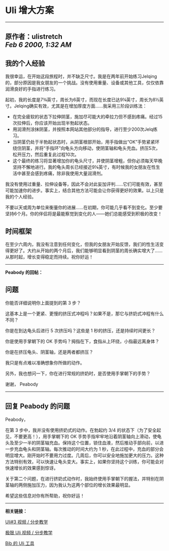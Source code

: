 # Uli 增大方案

---
原作者：**ulistretch**  
_Feb 6 2000, 1:32 AM_
---

## 我的个人经验
我很幸运，在开始这段旅程时，并不缺乏尺寸。我是在两年前开始练习Jelqing的，部分原因是我女朋友的一个挑战。没有使用重量、设备或其他工具，仅仅依靠润滑良好的手指进行练习。

起初，我的长度是7¾英寸，周长为6英寸，而现在长度已达9¼英寸，周长为8½英寸。Jelqing确实有效，尤其是在增加厚度方面……我采用三阶段训练法：

- 在完全疲软的状态下拉伸阴茎，施加尽可能大的牵拉力但不感到疼痛。经过15次拉伸后，你应该开始出现半勃起状态。
- 用润滑剂涂抹阴茎，并按照本网站其他部分的指导，进行至少200次Jelq练习。
- 当阴茎仍处于半勃起状态时，从阴茎根部开始，用手指做出“OK”手势紧紧环绕住阴茎，并将“手指环”向龟头方向移动，使阴茎轴和龟头充血。挤压5次，松开压力，然后重复此过程10次。
- 这个最终的练习将显著增加你的龟头尺寸，并使阴茎增粗，但你必须每天早晚坚持不懈地进行。我的龟头周长已经接近9⅛英寸，有时候我的女朋友在性生活中甚至会感到疼痛，除非我使用大量润滑剂。

我没有使用过重量、拉伸设备等，因此不会对此妄加评判……它们可能有效，甚至可能加速你的进步。事实上，结合其他方法可能会让你获得更好的效果。以上只是我的个人经验。

不要以天或周为单位来衡量你的进展……在初期，你可能几乎看不到变化。至少要坚持6个月。你的伴侣将是最能察觉到变化的人——她们总能感受到积极的改变！

## 时间框架
在至少六周内，我没有注意到任何变化，但我的女朋友开始反馈，我们的性生活变得更好了。大约从开始的两个月后，我们能够明显看到阴茎的周长确实增大了……从那时起，增长变得稳定而持续。祝你好运！

---

**Peabody 的回帖：**

## 问题

你能否详细说明你上面提到的第 3 步？

这基本上是一个更紧、更慢的挤压式冲程吗？如果不是，那它与挤奶式冲程有什么不同？

你是在到达龟头后进行 5 次挤压吗？这些是 1 秒的挤压，还是持续时间更长？

你是使用手掌朝下的 OK 手势吗？拇指在下，食指从上环绕，小指最远离身体？

你是在挤压龟头、阴茎轴，还是两者都挤压？

我只是有点难以准确想象你所做的动作。

另外，我也想问一下，你在进行常规的挤奶时，是否使用手掌朝下的手势？

谢谢，
Peabody

---

## 回复 Peabody 的问题

Peabody，

在第 3 步中，我并没有使用挤奶式的动作。在勃起约 3/4 的状态下（为了安全起见，不要更高！），用手掌朝下的 OK 手势手指牢牢地沿着阴茎轴向上滑动，使龟头及至少一半的阴茎轴充血。保持这个位置，锁住血液，然后推动手部向前，以进一步充血龟头和阴茎轴。每次推动的时间大约为 1 秒，在此过程中，充血的部分会明显增大。刚开始时不要用力过度。几周后，你可以安全地施加更大的压力。这种方法特别有效，可以快速让龟头变大。事实上，如果你坚持这个训练，你可能会对快速增长的效果感到惊讶。

关于第二个问题，在进行挤奶式动作时，我始终使用手掌朝下的握法，并特别在阴茎轴的两侧施加压力，因为我认为这两个部位的增长效果最明显。

希望这些信息对你有所帮助，祝你好运！

---

**相关链接：**

[Uli#3 视频 / 分步教学](http://free-penis-enlargement-videos.thundersplace.org/uli.html)

[极限 Uli 视频 / 分步教学](http://free-penis-enlargement-videos.thundersplace.org/extreme-uli.html)

[Bib 的 Uli 工具](BibUli.md)
